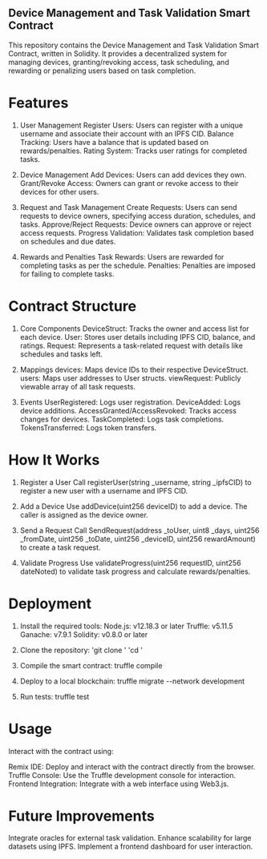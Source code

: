 
## Device Management and Task Validation Smart Contract
This repository contains the Device Management and Task Validation Smart Contract, written in Solidity. It provides a decentralized system for managing devices, granting/revoking access, task scheduling, and rewarding or penalizing users based on task completion.

# Features
1. User Management
Register Users: Users can register with a unique username and associate their account with an IPFS CID.
Balance Tracking: Users have a balance that is updated based on rewards/penalties.
Rating System: Tracks user ratings for completed tasks.

2. Device Management
Add Devices: Users can add devices they own.
Grant/Revoke Access: Owners can grant or revoke access to their devices for other users.

3. Request and Task Management
Create Requests: Users can send requests to device owners, specifying access duration, schedules, and tasks.
Approve/Reject Requests: Device owners can approve or reject access requests.
Progress Validation: Validates task completion based on schedules and due dates.

4. Rewards and Penalties
Task Rewards: Users are rewarded for completing tasks as per the schedule.
Penalties: Penalties are imposed for failing to complete tasks.

# Contract Structure
1. Core Components
DeviceStruct: Tracks the owner and access list for each device.
User: Stores user details including IPFS CID, balance, and ratings.
Request: Represents a task-related request with details like schedules and tasks left.

2. Mappings
devices: Maps device IDs to their respective DeviceStruct.
users: Maps user addresses to User structs.
viewRequest: Publicly viewable array of all task requests.

3. Events
UserRegistered: Logs user registration.
DeviceAdded: Logs device additions.
AccessGranted/AccessRevoked: Tracks access changes for devices.
TaskCompleted: Logs task completions.
TokensTransferred: Logs token transfers.

# How It Works
1. Register a User
Call registerUser(string _username, string _ipfsCID) to register a new user with a username and IPFS CID.

2. Add a Device
Use addDevice(uint256 deviceID) to add a device. The caller is assigned as the device owner.

3. Send a Request
Call SendRequest(address _toUser, uint8 _days, uint256 _fromDate, uint256 _toDate, uint256 _deviceID, uint256 rewardAmount) to create a task request.

4. Validate Progress
Use validateProgress(uint256 requestID, uint256 dateNoted) to validate task progress and calculate rewards/penalties.

# Deployment
1. Install the required tools:
Node.js: v12.18.3 or later
Truffle: v5.11.5
Ganache: v7.9.1
Solidity: v0.8.0 or later

2. Clone the repository:
'git clone <repository-url>'
'cd <repository-folder>'

3. Compile the smart contract:
truffle compile

4. Deploy to a local blockchain:
truffle migrate --network development

5. Run tests:
truffle test

# Usage
Interact with the contract using:

Remix IDE: Deploy and interact with the contract directly from the browser.
Truffle Console: Use the Truffle development console for interaction.
Frontend Integration: Integrate with a web interface using Web3.js.

# Future Improvements
Integrate oracles for external task validation.
Enhance scalability for large datasets using IPFS.
Implement a frontend dashboard for user interaction.
